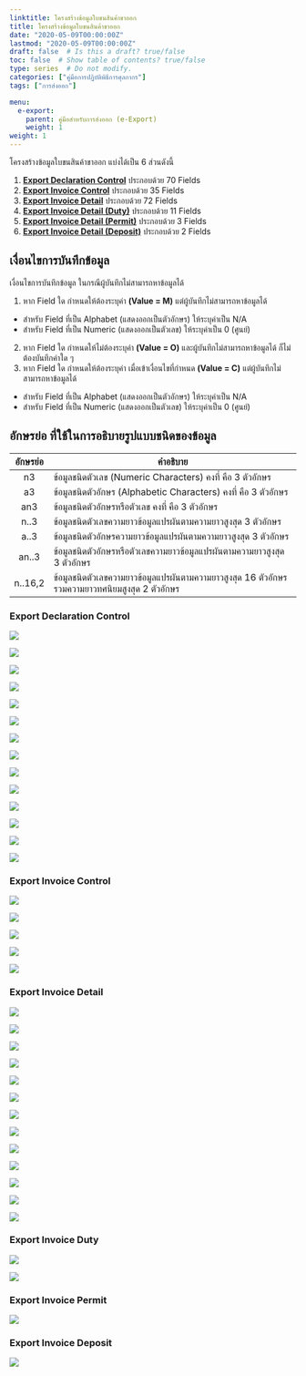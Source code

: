 ```yaml
---
linktitle: โครงสร้างข้อมูลใบขนสินค้าขาออก
title: โครงสร้างข้อมูลใบขนสินค้าขาออก
date: "2020-05-09T00:00:00Z"
lastmod: "2020-05-09T00:00:00Z"
draft: false  # Is this a draft? true/false
toc: false  # Show table of contents? true/false
type: series  # Do not modify.
categories: ["คู่มือการปฏิบัติพิธีการศุลกากร"]
tags: ["การส่งออก"]

menu:
  e-export:
    parent: คู่มือสำหรับการส่งออก (e-Export)
    weight: 1
weight: 1
---
```




โครงสร้างข้อมูลใบขนสินค้าขาออก แบ่งได้เป็น 6 ส่วนดังนี้

1. [**Export Declaration Control**](#export-declaration-control)	ประกอบด้วย	70 Fields
2. [**Export Invoice Control**](#export-invoice-control)	ประกอบด้วย	35 Fields
3. [**Export Invoice Detail**](#export-invoice-detail)	ประกอบด้วย	72 Fields
4. [**Export Invoice Detail (Duty)**](#export-invoice-duty)	ประกอบด้วย	11 Fields
5. [**Export Invoice Detail (Permit)**](#export-invoice-permit)	ประกอบด้วย	 3 Fields
6. [**Export Invoice Detail (Deposit)**](#export-invoice-deposit)	ประกอบด้วย	 2 Fields

## เงื่อนไขการบันทึกข้อมูล 

เงื่อนไขการบันทึกข้อมูล ในกรณีผู้บันทึกไม่สามารถหาข้อมูลได้

1. หาก Field ใด กำหนดให้ต้องระบุค่า **(Value = M)** แต่ผู้บันทึกไม่สามารถหาข้อมูลได้
- สำหรับ Field ที่เป็น Alphabet (แสดงออกเป็นตัวอักษร) ให้ระบุค่าเป็น N/A 
- สำหรับ Field ที่เป็น Numeric (แสดงออกเป็นตัวเลข) ให้ระบุค่าเป็น 0 (ศูนย์)
2. หาก Field ใด กำหนดให้ไม่ต้องระบุค่า **(Value = O)** และผู้บันทึกไม่สามารถหาข้อมูลได้ ก็ไม่ต้องบันทึกค่าใด ๆ 
3. หาก Field ใด กำหนดให้ต้องระบุค่า เมื่อเข้าเงื่อนไขที่กำหนด **(Value = C)** แต่ผู้บันทึกไม่สามารถหาข้อมูลได้
- สำหรับ Field ที่เป็น Alphabet (แสดงออกเป็นตัวอักษร) ให้ระบุค่าเป็น N/A 
-  สำหรับ Field ที่เป็น Numeric (แสดงออกเป็นตัวเลข) ให้ระบุค่าเป็น 0 (ศูนย์)
	
## อักษรย่อ ที่ใช้ในการอธิบายรูปแบบชนิดของข้อมูล

|  อักษรย่อ   |	คำอธิบาย  |
|:------------:|----------------------------|
|n3 |ข้อมูลชนิดตัวเลข (Numeric Characters) คงที่ คือ 3 ตัวอักษร|
|a3  |	ข้อมูลชนิดตัวอักษร (Alphabetic Characters) คงที่ คือ 3 ตัวอักษร|
|an3  |	ข้อมูลชนิดตัวอักษรหรือตัวเลข คงที่ คือ 3 ตัวอักษร|
|n..3|	ข้อมูลชนิดตัวเลขความยาวข้อมูลแปรผันตามความยาวสูงสุด 3 ตัวอักษร|
|a..3|	ข้อมูลชนิดตัวอักษรความยาวข้อมูลแปรผันตามความยาวสูงสุด 3 ตัวอักษร|
|an..3  |	ข้อมูลชนิดตัวอักษรหรือตัวเลขความยาวข้อมูลแปรผันตามความยาวสูงสุด 3 ตัวอักษร|
|n..16,2|ข้อมูลชนิดตัวเลขความยาวข้อมูลแปรผันตามความยาวสูงสุด 16 ตัวอักษรรวมความยาวทศนิยมสูงสุด 2 ตัวอักษร|





### Export Declaration Control

![](../img/e-Export-guidejpg_Page5.jpg)

![](../img/e-Export-guidejpg_Page6.jpg)

![](../img/e-Export-guidejpg_Page7.jpg)

![](../img/e-Export-guidejpg_Page8.jpg)

![](../img/e-Export-guidejpg_Page9.jpg)

![](../img/e-Export-guidejpg_Page10.jpg)

![](../img/e-Export-guidejpg_Page11.jpg)

![](../img/e-Export-guidejpg_Page12.jpg)

![](../img/e-Export-guidejpg_Page13.jpg)

![](../img/e-Export-guidejpg_Page14.jpg)

![](../img/e-Export-guidejpg_Page15.jpg)


![](../img/e-Export-guidejpg_Page16.jpg)

![](../img/e-Export-guidejpg_Page117jpg)

![](../img/e-Export-guidejpg_Page18.jpg)



### Export Invoice Control


![](../img/e-Export-guidejpg_Page19.jpg)

![](../img/e-Export-guidejpg_Page20.jpg)

![](../img/e-Export-guidejpg_Page21.jpg)

![](../img/e-Export-guidejpg_Page22.jpg)

![](../img/e-Export-guidejpg_Page23.jpg)

### Export Invoice Detail

![](../img/e-Export-guidejpg_Page24.jpg)

![](../img/e-Export-guidejpg_Page25.jpg)

![](../img/e-Export-guidejpg_Page26.jpg)


![](../img/e-Export-guidejpg_Page27.jpg)

![](../img/e-Export-guidejpg_Page28.jpg)

![](../img/e-Export-guidejpg_Page29.jpg)

![](../img/e-Export-guidejpg_Page30.jpg)

![](../img/e-Export-guidejpg_Page31.jpg)

![](../img/e-Export-guidejpg_Page32.jpg)

![](../img/e-Export-guidejpg_Page33.jpg)

![](../img/e-Export-guidejpg_Page34.jpg)

![](../img/e-Export-guidejpg_Page35.jpg)

![](../img/e-Export-guidejpg_Page36.jpg)



### Export Invoice Duty

![](../img/e-Export-guidejpg_Page37.jpg)

![](../img/e-Export-guidejpg_Page38.jpg)

### Export Invoice Permit

![](../img/e-Export-guidejpg_Page39.jpg)


### Export Invoice Deposit

![](../img/e-Export-guidejpg_Page40.jpg)